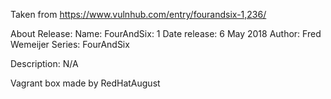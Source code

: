 Taken from https://www.vulnhub.com/entry/fourandsix-1,236/ 

About Release:
    Name: FourAndSix: 1
    Date release: 6 May 2018
    Author: Fred Wemeijer
    Series: FourAndSix

Description:
N/A

Vagrant box made by RedHatAugust
